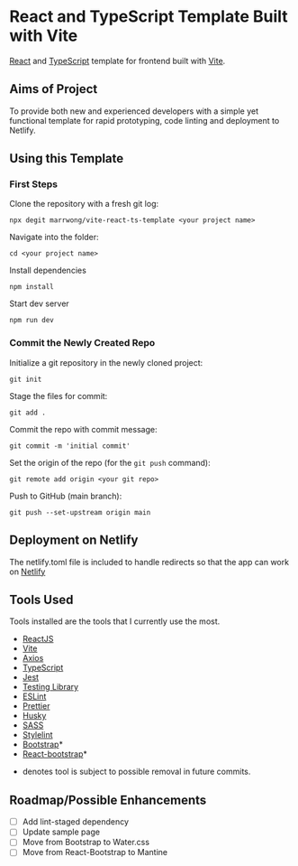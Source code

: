 # React and TypeScript Template Built with Vite

[React](https://reactjs.org) and [TypeScript](https://www.typescriptlang.org/) template for frontend built with [Vite](https://vitejs.dev).

## Aims of Project

To provide both new and experienced developers with a simple yet functional template for rapid prototyping, code linting and deployment to Netlify.

## Using this Template

### First Steps

Clone the repository with a fresh git log:

`npx degit marrwong/vite-react-ts-template <your project name>`

Navigate into the folder:

`cd <your project name>`

Install dependencies

`npm install`

Start dev server

`npm run dev`

### Commit the Newly Created Repo

Initialize a git repository in the newly cloned project:

`git init`

Stage the files for commit:

`git add .`

Commit the repo with commit message:

`git commit -m 'initial commit'`

Set the origin of the repo (for the `git push` command):

`git remote add origin <your git repo>`

Push to GitHub (main branch):

`git push --set-upstream origin main`

## Deployment on Netlify

The netlify.toml file is included to handle redirects so that the app can work on [Netlify](https://www.netlify.com/)

## Tools Used

Tools installed are the tools that I currently use the most.

- [ReactJS](https://reactjs.org)
- [Vite](https://vitejs.dev)
- [Axios](https://axios-http.com/)
- [TypeScript](https://www.typescriptlang.org)
- [Jest](https://jestjs.io)
- [Testing Library](https://testing-library.com)
- [ESLint](https://eslint.org)
- [Prettier](https://prettier.io/)
- [Husky](https://typicode.github.io/husky/#/)
- [SASS](https://sass-lang.com)
- [Stylelint](http://stylelint.io)
- [Bootstrap](https://getbootstrap.com/)\*
- [React-bootstrap](https://react-bootstrap.github.io/)\*

* denotes tool is subject to possible removal in future commits.

## Roadmap/Possible Enhancements

- [ ] Add lint-staged dependency
- [ ] Update sample page
- [ ] Move from Bootstrap to Water.css
- [ ] Move from React-Bootstrap to Mantine
